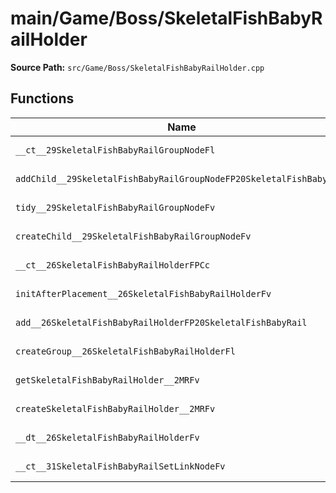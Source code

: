 # main/Game/Boss/SkeletalFishBabyRailHolder

**Source Path:** `src/Game/Boss/SkeletalFishBabyRailHolder.cpp`

## Functions

| Name | Address | Match % |
|------|---------|---------|
| `__ct__29SkeletalFishBabyRailGroupNodeFl` | `0x80077358` | :white_check_mark: (100.0%) |
| `addChild__29SkeletalFishBabyRailGroupNodeFP20SkeletalFishBabyRail` | `0x800773D4` | :white_check_mark: (100.0%) |
| `tidy__29SkeletalFishBabyRailGroupNodeFv` | `0x8007746C` | :white_check_mark: (100.0%) |
| `createChild__29SkeletalFishBabyRailGroupNodeFv` | `0x80077540` | :white_check_mark: (100.0%) |
| `__ct__26SkeletalFishBabyRailHolderFPCc` | `0x8007759C` | :white_check_mark: (100.0%) |
| `initAfterPlacement__26SkeletalFishBabyRailHolderFv` | `0x800775E0` | :white_check_mark: (100.0%) |
| `add__26SkeletalFishBabyRailHolderFP20SkeletalFishBabyRail` | `0x80077620` | :white_check_mark: (100.0%) |
| `createGroup__26SkeletalFishBabyRailHolderFl` | `0x8007768C` | :white_check_mark: (100.0%) |
| `getSkeletalFishBabyRailHolder__2MRFv` | `0x800776F0` | :white_check_mark: (100.0%) |
| `createSkeletalFishBabyRailHolder__2MRFv` | `0x80077718` | :white_check_mark: (100.0%) |
| `__dt__26SkeletalFishBabyRailHolderFv` | `0x80077720` | :white_check_mark: (100.0%) |
| `__ct__31SkeletalFishBabyRailSetLinkNodeFv` | `0x80077778` | :white_check_mark: (100.0%) |